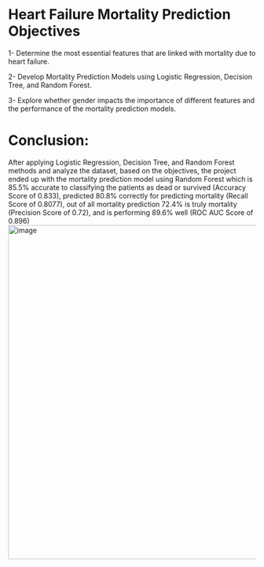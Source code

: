 # Heart Failure Mortality Prediction Objectives

1- Determine the most essential features that are linked with mortality due to heart failure.

2- Develop Mortality Prediction Models using Logistic Regression, Decision Tree, and Random Forest. 

3- Explore whether gender impacts the importance of different features and the performance of the mortality prediction models.

# Conclusion:

After applying Logistic Regression, Decision Tree, and Random Forest methods and analyze the dataset, based on the objectives, the project ended up with the mortality prediction model using Random Forest which is 85.5% accurate to classifying the patients as dead or survived (Accuracy Score of 0.833), predicted 80.8% correctly for predicting mortality (Recall Score of 0.8077), out of all mortality prediction 72.4% is truly mortality (Precision Score of 0.72), and is performing 89.6% well (ROC AUC Score of 0.896)
<img width="679" alt="image" src="https://github.com/Aficaden/HeartFailure/assets/108297252/6b5d10eb-a854-476d-a3ca-c05db4aad62e">



